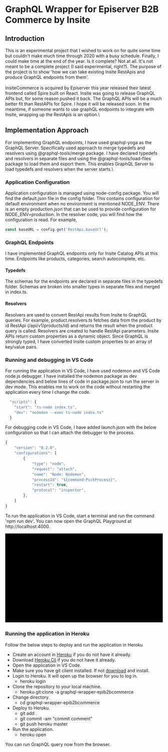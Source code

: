 # GraphQL Wrapper for Episerver B2B Commerce by Insite

## Introduction
This is an experimental project that I wished to work on for quite some time but couldn't make much time through 2020 with a busy schedule. Finally, I could make time at the end of the year. Is it complete? Not at all. It's not meant to be a complete project (I said experimental, right?). The purpose of the project is to show 'how we can take existing Insite RestApis and produce GraphQL endpoints from them'.\
\
InsiteCommerce is acquired by Episerver this year released their latest frontend called Spire built on React. Insite was going to release GraphQL APIs but, for some reason pushed it back. The GraphQL APIs will be a much better fit than RestAPIs for Spire. I hope it will be released soon. In the meantime, if someone wants to use graphQL endpoints to integrate with Insite, wrapping up the RestApis is an option.\

## Implementation Approach
For implementing GraphQL endpoints, I have used graphql-yoga as the GraphQL Server. Specifically used approach to merge typedefs and resolvers using @graphql-tools/merge package. I have declared typedefs and resolvers in separate files and using the @graphql-tools/load-files package to load them and export them. This enables GraphQL Server to load typedefs and resolvers when the server starts.\
### Application Configuration
Application configuration is managed using node-config package. You will find the default.json file in the config folder. This contains configuration for default environment when no environment is mentioned NODE_ENV. There is an empty production.json that can be used to provide configuration for NODE_ENV=production. In the resolver code, you will find how the configuration is read. For example,
```javascript
const baseURL = config.get('RestApi.baseUrl');
```

### GraphQL Endpoints
I have implemented GraphQL endpoints only for Insite Catalog APIs at this time. Endpoints like products, categories, search autocomplete, etc.
#### Typedefs
The schemas for the endpoints are declared in separate files in the typedefs folder. Schemas are broken into smaller types in separate files and merged in index.ts. 
#### Resolvers
Resolvers are used to convert RestApi results from Insite to GraphQL queries. For example, product.resolvers.ts fetches data from the product by id RestApi (/api/v1/products/id) and returns the result when the product query is called. Resolvers are created to handle RestApi parameters. Insite APIs return custom properties as a dynamic object. Since GraphQL is strongly typed, I have converted Insite custom properties to an array of key/value pairs.
### Running and debugging in VS Code
For running the application in VS Code, I have used nodemon and VS Code node.js debugger. I have installed the nodemon package as dev dependencies and below lines of code in package.json to run the server in dev mode. This enables me to work on the code without restarting the application every time I change the code.
```Javascript
  "scripts": {
    "start": "ts-node index.ts",
    "dev": "nodemon --exec ts-node index.ts"
  }
```
For debugging code in VS Code, I have added launch.json with the below configuration so that I can attach the debugger to the process.
```Javascript
{
    "version": "0.2.0",
    "configurations": [
        {
            "type": "node",
            "request": "attach",
            "name": "Node: Nodemon",
            "processId": "${command:PickProcess}",
            "restart": true,
            "protocol": "inspector",
        },
    ]
}

```
To run the application in VS Code, start a terminal and run the command 'npm run dev'. You can now open the GraphQL Playground at http://localhost:4000.

![](graphql-wrapper.gif)

### Running the application in Heroku
Follow the below steps to deploy and run the application in Heroku
* Create an account in [Heroku](https://Heroku.com) if you do not have it already.
* Download [Heroku Cli](https://devcenter.heroku.com/articles/heroku-cli) if you do not have it already.
* Open the application in VS Code.
* Make sure you have git client installed. If not [download](https://git-scm.com/) and install. 
* Login to Heroku. It will open up the browser for you to log in.
  * heroku login
* Clone the repository to your local machine.
  * heroku git:clone -a graphql-wrapper-epib2bcommerce
* Change directory. 
  * cd graphql-wrapper-epib2bcommerce
* Deploy to Heroku.
  * git add .
  * git commit -am "commit comment"
  * git push heroku master
* Run the application.
  * heroku open

You can run GraphQL query now from the browser.
